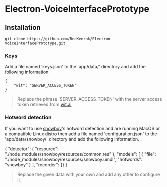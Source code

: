 # Electron-VoiceInterfacePrototype

## Installation
```
git clone https://github.com/RedKenrok/Electron-VoiceInterfacePrototype.git
```

### Keys
Add a file named 'keys.json' to the 'app/data/' directory and add the following information.
```
{
	"wit": "SERVER_ACCESS_TOKEN"
}
```

> Replace the phrase 'SERVER_ACCESS_TOKEN' with the server access token retrieved from [wit.ai](https://www.wit.ai)


### Hotword detection
If you want to use [snowboy](https://snowboy.kitt.ai)'s hotword detection and are running MacOS or a compatible Linux distro then add a file named 'configuration.json' to the 'app/data/snowboy/' directory and add the following information.

{
	"detector": {
		"resource": "./node_modules/snowboy/resources/common.res"
	},
	"models": [
		{
			"file": "./node_modules/snowboy/resources/snowboy.umdl",
			"hotwords": "snowboy"
		}
	],
	"recorder": {}
}

> Replace the given data with your own and add any other to configure it.